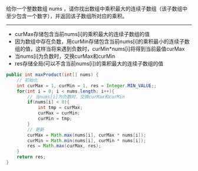 给你一个整数数组 nums ，请你找出数组中乘积最大的连续子数组（该子数组中至少包含一个数字），并返回该子数组所对应的乘积。

***
- curMax存储包含当前nums[i]的乘积最大的连续子数组的值
- 因为数组中存在负数，用curMin存储包含当前nums[i]的乘积最小的连续子数组的值，这样当将来遇到负数时，curMin*nums[i]将得到当前最值curMax
- 当nums[i]为负数时，交换curMax和curMin
- res存储全局(可以不含当前nums[i])的乘积最大的连续子数组的值

```Java
public int maxProduct(int[] nums) {
    // 初始化
    int curMax = 1, curMin = 1, res = Integer.MIN_VALUE;;
    for(int i = 0; i < nums.length; i++){
        // 当nums[i]为负数时，交换curMax和curMin
        if(nums[i] < 0){
            int tmp = curMax;
            curMax = curMin;
            curMin = tmp;
        }
        // 更新
        curMax = Math.max(nums[i], curMax * nums[i]);
        curMin = Math.min(nums[i], curMin * nums[i]);
        res = Math.max(curMax, res);
    }
    return res;
}
```